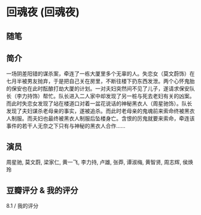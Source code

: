 # 回魂夜 (回魂夜)

## 随笔

## 简介

一场阴差阳错的谋杀案，牵连了一栋大厦里多个无辜的人。失恋女（莫文蔚饰）在七月半被男友抛弃，于是把自己关在房里，不断往楼下扔东西发泄。两个心怀鬼胎的保安也在此时酝酿打劫大厦的计划。一对夫妇突然间不见了儿子，遂请求保安队长（李力持饰）帮忙。队长进入二人家中却发现了另一桩与死去老妇有关的凶案。而此时失恋女发现了站在楼道口对着一盆花说话的神秘黑衣人（周星驰饰）。队长发现了夫妇谋杀老母亲的事实，遂被追杀。而此时老母亲的鬼魂前来索命终被黑衣人制服。而夫妇也最终被黑衣人制服后坠楼身亡。含恨的厉鬼就要来索命，牵连该事件的若干人无奈之下只有与神秘的黑衣人合作......

## 演员

周星驰, 莫文蔚, 梁家仁, 黄一飞, 李力持, 卢雄, 张莽, 谭淑梅, 黄智贤, 周志辉, 侯焕玲

## 豆瓣评分 & 我的评分

8.1 / 我的评分
